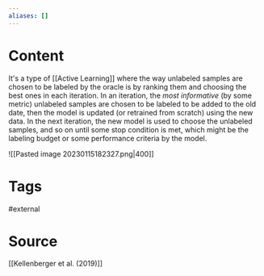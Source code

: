 ```yaml
---
aliases: []
---
```

# Content
It's a type of [[Active Learning]] where the way unlabeled samples are chosen to be labeled by the oracle is by ranking them and choosing the best ones in each iteration.  In an iteration, the *most informative* (by some metric) unlabeled samples are chosen to be labeled to be added to the old date, then the model is updated (or retrained from scratch) using the new data. In the next iteration, the new model is used to choose the unlabeled samples, and so on until some stop condition is met, which might be the labeling budget or some performance criteria by the model.

![[Pasted image 20230115182327.png|400]]

# Tags
#external 

# Source
[[Kellenberger et al. (2019)]]